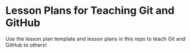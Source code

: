 # Lesson Plans for Teaching Git and GitHub

Use the lesson plan template and lesson plans in this repo to teach Git and GitHub to others! 
